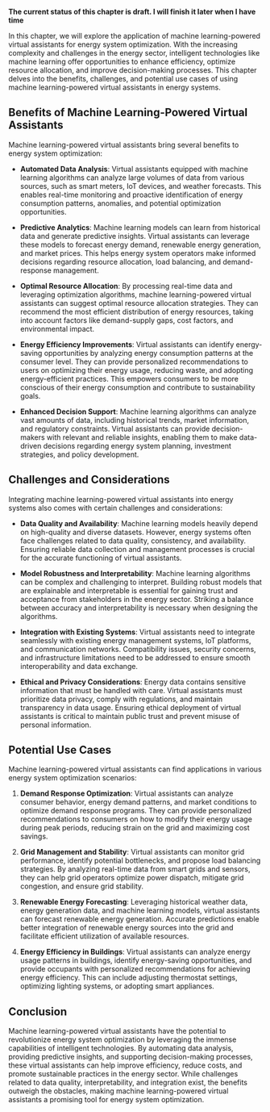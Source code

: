 **The current status of this chapter is draft. I will finish it later when I have time**

In this chapter, we will explore the application of machine learning-powered virtual assistants for energy system optimization. With the increasing complexity and challenges in the energy sector, intelligent technologies like machine learning offer opportunities to enhance efficiency, optimize resource allocation, and improve decision-making processes. This chapter delves into the benefits, challenges, and potential use cases of using machine learning-powered virtual assistants in energy systems.

Benefits of Machine Learning-Powered Virtual Assistants
-------------------------------------------------------

Machine learning-powered virtual assistants bring several benefits to energy system optimization:

* **Automated Data Analysis**: Virtual assistants equipped with machine learning algorithms can analyze large volumes of data from various sources, such as smart meters, IoT devices, and weather forecasts. This enables real-time monitoring and proactive identification of energy consumption patterns, anomalies, and potential optimization opportunities.

* **Predictive Analytics**: Machine learning models can learn from historical data and generate predictive insights. Virtual assistants can leverage these models to forecast energy demand, renewable energy generation, and market prices. This helps energy system operators make informed decisions regarding resource allocation, load balancing, and demand-response management.

* **Optimal Resource Allocation**: By processing real-time data and leveraging optimization algorithms, machine learning-powered virtual assistants can suggest optimal resource allocation strategies. They can recommend the most efficient distribution of energy resources, taking into account factors like demand-supply gaps, cost factors, and environmental impact.

* **Energy Efficiency Improvements**: Virtual assistants can identify energy-saving opportunities by analyzing energy consumption patterns at the consumer level. They can provide personalized recommendations to users on optimizing their energy usage, reducing waste, and adopting energy-efficient practices. This empowers consumers to be more conscious of their energy consumption and contribute to sustainability goals.

* **Enhanced Decision Support**: Machine learning algorithms can analyze vast amounts of data, including historical trends, market information, and regulatory constraints. Virtual assistants can provide decision-makers with relevant and reliable insights, enabling them to make data-driven decisions regarding energy system planning, investment strategies, and policy development.

Challenges and Considerations
-----------------------------

Integrating machine learning-powered virtual assistants into energy systems also comes with certain challenges and considerations:

* **Data Quality and Availability**: Machine learning models heavily depend on high-quality and diverse datasets. However, energy systems often face challenges related to data quality, consistency, and availability. Ensuring reliable data collection and management processes is crucial for the accurate functioning of virtual assistants.

* **Model Robustness and Interpretability**: Machine learning algorithms can be complex and challenging to interpret. Building robust models that are explainable and interpretable is essential for gaining trust and acceptance from stakeholders in the energy sector. Striking a balance between accuracy and interpretability is necessary when designing the algorithms.

* **Integration with Existing Systems**: Virtual assistants need to integrate seamlessly with existing energy management systems, IoT platforms, and communication networks. Compatibility issues, security concerns, and infrastructure limitations need to be addressed to ensure smooth interoperability and data exchange.

* **Ethical and Privacy Considerations**: Energy data contains sensitive information that must be handled with care. Virtual assistants must prioritize data privacy, comply with regulations, and maintain transparency in data usage. Ensuring ethical deployment of virtual assistants is critical to maintain public trust and prevent misuse of personal information.

Potential Use Cases
-------------------

Machine learning-powered virtual assistants can find applications in various energy system optimization scenarios:

1. **Demand Response Optimization**: Virtual assistants can analyze consumer behavior, energy demand patterns, and market conditions to optimize demand response programs. They can provide personalized recommendations to consumers on how to modify their energy usage during peak periods, reducing strain on the grid and maximizing cost savings.

2. **Grid Management and Stability**: Virtual assistants can monitor grid performance, identify potential bottlenecks, and propose load balancing strategies. By analyzing real-time data from smart grids and sensors, they can help grid operators optimize power dispatch, mitigate grid congestion, and ensure grid stability.

3. **Renewable Energy Forecasting**: Leveraging historical weather data, energy generation data, and machine learning models, virtual assistants can forecast renewable energy generation. Accurate predictions enable better integration of renewable energy sources into the grid and facilitate efficient utilization of available resources.

4. **Energy Efficiency in Buildings**: Virtual assistants can analyze energy usage patterns in buildings, identify energy-saving opportunities, and provide occupants with personalized recommendations for achieving energy efficiency. This can include adjusting thermostat settings, optimizing lighting systems, or adopting smart appliances.

Conclusion
----------

Machine learning-powered virtual assistants have the potential to revolutionize energy system optimization by leveraging the immense capabilities of intelligent technologies. By automating data analysis, providing predictive insights, and supporting decision-making processes, these virtual assistants can help improve efficiency, reduce costs, and promote sustainable practices in the energy sector. While challenges related to data quality, interpretability, and integration exist, the benefits outweigh the obstacles, making machine learning-powered virtual assistants a promising tool for energy system optimization.
